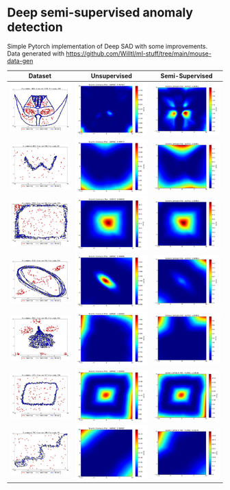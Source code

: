 # Deep semi-supervised anomaly detection

Simple Pytorch implementation of Deep SAD with some improvements.  
Data generated with https://github.com/Willtl/ml-stuff/tree/main/mouse-data-gen
  
Dataset  |                            Unsupervised                             |  Semi-Supervised                    
:----:|:-------------------------------------------------------------------:|:----:
<img src="results/dataset1/train_samples.png" width="300" /> | <img src="results/dataset1/scores_contour_unsup.png" width="300" /> | <img src="results/dataset1/scores_contour.png" width="300" />
 <img src="results/dataset2/train_samples.png" width="300" /> | <img src="results/dataset2/scores_contour_unsup.png" width="300" /> | <img src="results/dataset2/scores_contour.png" width="300" />        
<img src="results/dataset3/train_samples.png" width="300" /> | <img src="results/dataset3/scores_contour_unsup.png" width="300" /> | <img src="results/dataset3/scores_contour.png" width="300" />
<img src="results/dataset4/train_samples.png" width="300" /> | <img src="results/dataset4/scores_contour_unsup.png" width="300" /> | <img src="results/dataset4/scores_contour.png" width="300" />
<img src="results/dataset5/train_samples.png" width="300" /> | <img src="results/dataset5/scores_contour_unsup.png" width="300" /> | <img src="results/dataset5/scores_contour.png" width="300" />
<img src="results/dataset6/train_samples.png" width="300" /> | <img src="results/dataset6/scores_contour_unsup.png" width="300" /> | <img src="results/dataset6/scores_contour.png" width="300" />
<img src="results/dataset7/train_samples.png" width="300" /> | <img src="results/dataset7/scores_contour_unsup.png" width="300" /> | <img src="results/dataset7/scores_contour.png" width="300" />